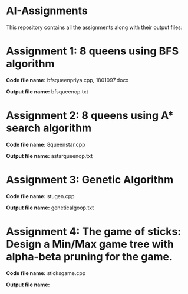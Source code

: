 # AI-Assignments
This repository contains all the assignments along with their output files:

# **Assignment 1:** 8 queens using BFS algorithm

**Code file name:** bfsqueenpriya.cpp, 1801097.docx

**Output file name:** bfsqueenop.txt


# **Assignment 2:** 8 queens using A* search algorithm

**Code file name:** 8queenstar.cpp

**Output file name:** astarqueenop.txt


# **Assignment 3:** Genetic Algorithm

**Code file name:** stugen.cpp

**Output file name:** geneticalgoop.txt


# **Assignment 4:** The game of sticks: Design a Min/Max game tree with alpha-beta pruning for the game. 

**Code  file name:** sticksgame.cpp

**Output file name:**
